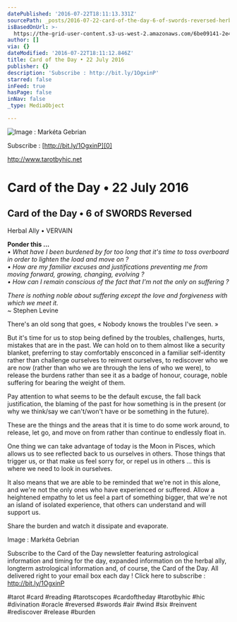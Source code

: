 ```yaml
---
datePublished: '2016-07-22T18:11:13.331Z'
sourcePath: _posts/2016-07-22-card-of-the-day-6-of-swords-reversed-herbal-ally-vervain.md
isBasedOnUrl: >-
  https://the-grid-user-content.s3-us-west-2.amazonaws.com/6be09141-2e42-46a6-84c4-5446101e68ef.jpg
author: []
via: {}
dateModified: '2016-07-22T18:11:12.846Z'
title: Card of the Day • 22 July 2016
publisher: {}
description: 'Subscribe : http://bit.ly/1OgxinP'
starred: false
inFeed: true
hasPage: false
inNav: false
_type: MediaObject

---
```

![Image : Markéta Gebrian](https://the-grid-user-content.s3-us-west-2.amazonaws.com/6be09141-2e42-46a6-84c4-5446101e68ef.jpg)

Subscribe : [http://bit.ly/1OgxinP][0]

http://www.tarotbyhic.net

# Card of the Day • 22 July 2016

## Card of the Day • 6 of SWORDS Reversed  
Herbal Ally • VERVAIN

**Ponder this ...**  
_• What have I been burdened by for too long that it's time to toss overboard in order to lighten the load and move on ?  
• How are my familiar excuses and justifications preventing me from moving forward, growing, changing, evolving ?  
• How can I remain conscious of the fact that I'm not the only on suffering ?_

_There is nothing noble about suffering except the love and forgiveness with which we meet it._  
~ Stephen Levine

There's an old song that goes, « Nobody knows the troubles I've seen. »

But it's time for us to stop being defined by the troubles, challenges, hurts, mistakes that are in the past. We can hold on to them almost like a security blanket, preferring to stay comfortably ensconced in a familiar self-identity rather than challenge ourselves to reinvent ourselves, to rediscover who we are now (rather than who we are through the lens of who we were), to release the burdens rather than see it as a badge of honour, courage, noble suffering for bearing the weight of them.

Pay attention to what seems to be the default excuse, the fall back justification, the blaming of the past for how something is in the present (or why we think/say we can't/won't have or be something in the future).

These are the things and the areas that it is time to do some work around, to release, let go, and move on from rather than continue to endlessly float in.

One thing we can take advantage of today is the Moon in Pisces, which allows us to see reflected back to us ourselves in others. Those things that trigger us, or that make us feel sorry for, or repel us in others ... this is where we need to look in ourselves.

It also means that we are able to be reminded that we're not in this alone, and we're not the only ones who have experienced or suffered. Allow a heightened empathy to let us feel a part of something bigger, that we're not an island of isolated experience, that others can understand and will support us.

Share the burden and watch it dissipate and evaporate.

Image : Markéta Gebrian

Subscribe to the Card of the Day newsletter featuring astrological information and timing for the day, expanded information on the herbal ally, longterm astrological information and, of course, the Card of the Day. All delivered right to your email box each day ! Click here to subscribe : http://bit.ly/1OgxinP

\#tarot \#card \#reading \#tarotscopes \#cardoftheday \#tarotbyhic \#hic \#divination \#oracle \#reversed \#swords \#air \#wind \#six \#reinvent \#rediscover \#release \#burden

[0]: http://bit.ly/1OgxinP